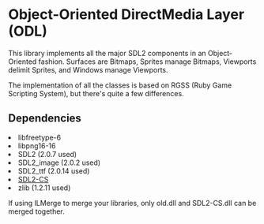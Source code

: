 <h1>Object-Oriented DirectMedia Layer (ODL)</h1>

This library implements all the major SDL2 components in an Object-Oriented fashion. Surfaces are Bitmaps, Sprites manage Bitmaps, Viewports delimit Sprites, and Windows manage Viewports.

The implementation of all the classes is based on RGSS (Ruby Game Scripting System), but there's quite a few differences.

<h2>Dependencies</h2>

<list>
<li>libfreetype-6
<li>libpng16-16
<li>SDL2 (2.0.7 used)
<li>SDL2_image (2.0.2 used)
<li>SDL2_ttf (2.0.14 used)
<li><a href="https://github.com/flibitijibibo/SDL2-CS">SDL2-CS</a>
<li>zlib (1.2.11 used)
</list>

If using ILMerge to merge your libraries, only old.dll and SDL2-CS.dll can be merged together.
